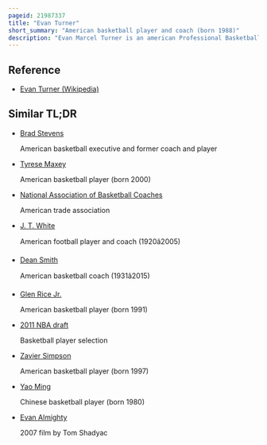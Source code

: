 ```yaml
---
pageid: 21987337
title: "Evan Turner"
short_summary: "American basketball player and coach (born 1988)"
description: "Evan Marcel Turner is an american Professional Basketball Coach and former Player. He was most recently an Assistant Coach for the Boston Celtics national Basketball Association. He was drafted by the Philadelphia 76Ers in the 2010 Nba Draft Second overall."
---
```


## Reference

- [Evan Turner (Wikipedia)](https://en.wikipedia.org/?curid=21987337)

## Similar TL;DR

- [Brad Stevens](/tldr/en/brad-stevens)

  American basketball executive and former coach and player

- [Tyrese Maxey](/tldr/en/tyrese-maxey)

  American basketball player (born 2000)

- [National Association of Basketball Coaches](/tldr/en/national-association-of-basketball-coaches)

  American trade association

- [J. T. White](/tldr/en/j-t-white)

  American football player and coach (1920â2005)

- [Dean Smith](/tldr/en/dean-smith)

  American basketball coach (1931â2015)

- [Glen Rice Jr.](/tldr/en/glen-rice-jr)

  American basketball player (born 1991)

- [2011 NBA draft](/tldr/en/2011-nba-draft)

  Basketball player selection

- [Zavier Simpson](/tldr/en/zavier-simpson)

  American basketball player (born 1997)

- [Yao Ming](/tldr/en/yao-ming)

  Chinese basketball player (born 1980)

- [Evan Almighty](/tldr/en/evan-almighty)

  2007 film by Tom Shadyac
